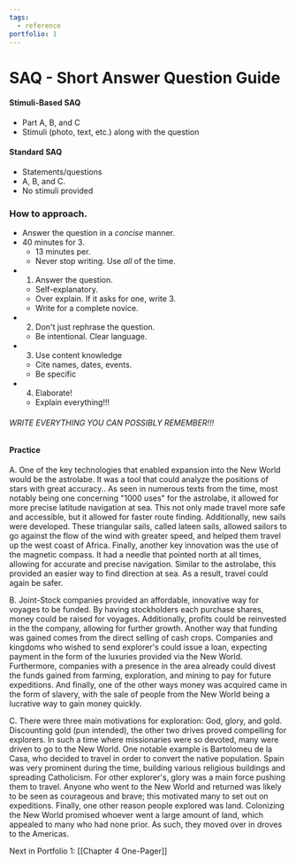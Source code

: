 ```yaml
---
tags:
  - reference
portfolio: 1
---
```


# **SAQ** - Short Answer Question Guide
#### Stimuli-Based SAQ
- Part A, B, and C
- Stimuli (photo, text, etc.) along with the question
#### Standard SAQ
- Statements/questions
- A, B, and C.
- No stimuli provided

### How to approach.
- Answer the question in a *concise* manner.
- 40 minutes for 3. 
	- 13 minutes per.
	- Never stop writing. Use *all* of the time.
- 1. Answer the question.
	- Self-explanatory.
	- Over explain. If it asks for one, write 3.
	- Write for a complete novice.
- 2. Don't just rephrase the question.
	- Be intentional. Clear language.
- 3. Use content knowledge
	- Cite names, dates, events.
	- Be specific
- 4. Elaborate! 
	- Explain everything!!!

###### WRITE EVERYTHING YOU CAN POSSIBLY REMEMBER!!!


#### Practice

A. One of the key technologies that enabled expansion into the New World would be the astrolabe. It was a tool that could analyze the positions of stars with great accuracy.. As seen in numerous texts from the time, most notably being one concerning "1000 uses" for the astrolabe, it allowed for more precise latitude navigation at sea. This not only made travel more safe and accessible, but it allowed for faster route finding. Additionally, new sails were developed. These triangular sails, called lateen sails, allowed sailors to go against the flow of the wind with greater speed, and helped them travel up the west coast of Africa. Finally, another key innovation was the use of the magnetic compass. It had a needle that pointed north at all times, allowing for accurate and precise navigation. Similar to the astrolabe, this provided an easier way to find direction at sea. As a result, travel could again be safer.

B. Joint-Stock companies provided an affordable, innovative way for voyages to be funded. By having stockholders each purchase shares, money could be raised for voyages. Additionally, profits could be reinvested in the the company, allowing for further growth. Another way that funding was gained comes from the direct selling of cash crops. Companies and kingdoms who wished to send explorer's could issue a loan, expecting payment in the form of the luxuries provided via the New World. Furthermore, companies with a presence in the area already could divest the funds gained from farming, exploration, and mining to pay for future expeditions. And finally, one of the other ways money was acquired came in the form of slavery, with the sale of people from the New World being a lucrative way to gain money quickly.

C. There were three main motivations for exploration: God, glory, and gold. Discounting gold (pun intended), the other two drives proved compelling for explorers. In such a time where missionaries were so devoted, many were driven to go to the New World. One notable example is Bartolomeu de la Casa, who decided to travel in order to convert the native population. Spain was very prominent during the time, building various religious buildings and spreading Catholicism. For other explorer's, glory was a main force pushing them to travel. Anyone who went to the New World and returned was likely to be seen as courageous and brave; this motivated many to set out on expeditions. Finally, one other reason people explored was land. Colonizing the New World promised whoever went a large amount of land, which appealed to many who had none prior. As such, they moved over in droves to the Americas. 

Next in Portfolio 1:  [[Chapter 4 One-Pager]]